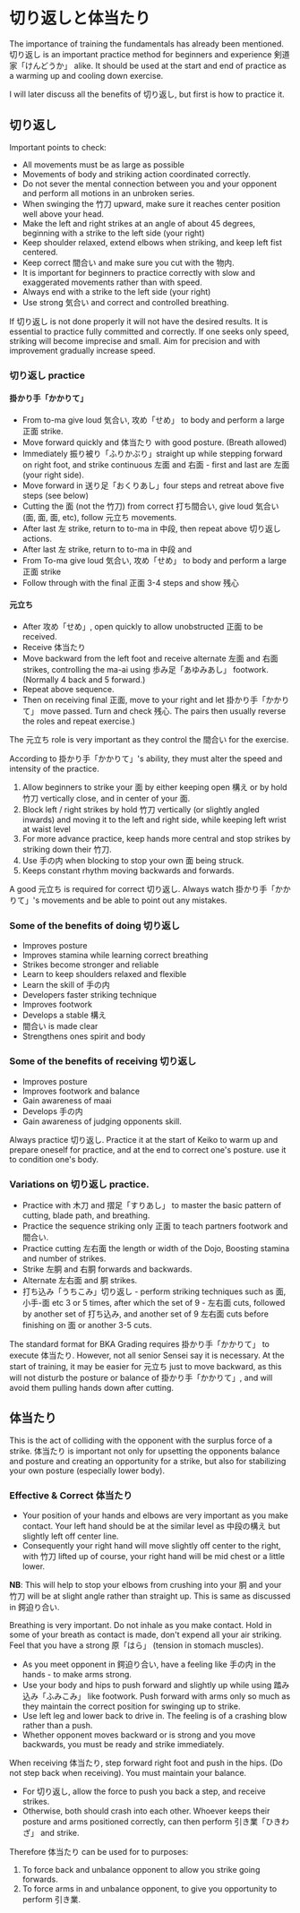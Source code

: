 # 切り返しと体当たり

The importance of training the fundamentals has already been mentioned. 切り返し is an important practice method for beginners and experience 剣道家「けんどうか」 alike. It should be used at the start and end of practice as a warming up and cooling down exercise.

I will later discuss all the benefits of 切り返し, but first is how to practice it.

## 切り返し

Important points to check:

* All movements must be as large as possible
* Movements of body and striking action coordinated correctly.
* Do not sever the mental connection between you and your opponent and perform all motions in an unbroken series.
* When swinging the 竹刀 upward, make sure it reaches center position well above your head.
* Make the left and right strikes at an angle of about 45 degrees, beginning with a strike to the left side \(your right\)
* Keep shoulder relaxed, extend elbows when striking, and keep left fist centered.
* Keep correct 間合い and make sure you cut with the 物内.
* It is important for beginners to practice correctly with slow and exaggerated movements rather than with speed.
* Always end with a strike to the left side \(your right\)
* Use strong 気合い and correct and controlled breathing.

If 切り返し is not done properly it will not have the desired results. It is essential to practice fully committed and correctly. If one seeks only speed, striking will become imprecise and small. Aim for precision and with improvement gradually increase speed.

### 切り返し practice

#### 掛かり手「かかりて」

* From to-ma give loud 気合い, 攻め「せめ」 to body and perform a large 正面 strike.
* Move forward quickly and 体当たり with good posture. \(Breath allowed\)
* Immediately 振り被り「ふりかぶり」straight up while stepping forward on right foot, and strike continuous 左面 and 右面 - first and last are 左面 \(your right side\).
* Move forward in 送り足「おくりあし」four steps and retreat above five steps \(see below\)
* Cutting the 面 \(not the 竹刀) from correct 打ち間合い, give loud 気合い \(面, 面, 面, etc\), follow 元立ち movements.
* After last 左 strike, return to to-ma in 中段, then repeat above 切り返し actions.
* After last 左 strike, return to to-ma in 中段 and
* From To-ma give loud 気合い, 攻め「せめ」 to body and perform a large 正面 strike
* Follow through with the final 正面 3-4 steps and show 残心

#### 元立ち

* After 攻め「せめ」, open quickly to allow unobstructed 正面 to be received.
* Receive 体当たり
* Move backward from the left foot and receive alternate 左面 and 右面 strikes, controlling the ma-ai using 歩み足「あゆみあし」 footwork. \(Normally 4 back and 5 forward.\)
* Repeat above sequence.
* Then on receiving final 正面, move to your right and let 掛かり手「かかりて」 move passed. Turn and check 残心. The pairs then usually reverse the roles and repeat exercise.\)

The 元立ち role is very important as they control the 間合い for the exercise.

According to 掛かり手「かかりて」's ability, they must alter the speed and intensity of the practice.

1. Allow beginners to strike your 面 by either keeping open 構え or by hold 竹刀 vertically close, and in center of your 面.
2. Block left / right strikes by hold 竹刀 vertically \(or slightly angled inwards\) and moving it to the left and right side, while keeping left wrist at waist level
3. For more advance practice, keep hands more central and stop strikes by striking down their 竹刀.
4. Use 手の内 when blocking to stop your own 面 being struck.
5. Keeps constant rhythm moving backwards and forwards.

A good 元立ち is required for correct 切り返し. Always watch 掛かり手「かかりて」's movements and be able to point out any mistakes.

### Some of the benefits of doing 切り返し

* Improves posture
* Improves stamina while learning correct breathing
* Strikes become stronger and reliable
* Learn to keep shoulders relaxed and flexible
* Learn the skill of 手の内
* Developers faster striking technique
* Improves footwork
* Develops a stable 構え
* 間合い is made clear
* Strengthens ones spirit and body

### Some of the benefits of receiving 切り返し

* Improves posture
* Improves footwork and balance
* Gain awareness of maai
* Develops 手の内
* Gain awareness of judging opponents skill.

Always practice 切り返し. Practice it at the start of Keiko to warm up and prepare oneself for practice, and at the end to correct one's posture. use it to condition one's body.

### Variations on 切り返し practice.

* Practice with 木刀 and 摺足「すりあし」 to master the basic pattern of cutting, blade path, and breathing.
* Practice the sequence striking only 正面 to teach partners footwork and 間合い.
* Practice cutting 左右面 the length or width of the Dojo, Boosting stamina and number of strikes.
* Strike 左胴 and 右胴 forwards and backwards.
* Alternate 左右面 and 胴 strikes.
* 打ち込み「うちこみ」切り返し - perform striking techniques such as 面, 小手-面 etc 3 or 5 times, after which the set of 9 - 左右面 cuts, followed by another set of 打ち込み, and another set of 9 左右面 cuts before finishing on 面 or another 3-5 cuts.

The standard format for BKA Grading requires 掛かり手「かかりて」 to execute 体当たり. However, not all senior Sensei say it is necessary. At the start of training, it may be easier for 元立ち just to move backward, as this will not disturb the posture or balance of 掛かり手「かかりて」, and will avoid them pulling hands down after cutting.

## 体当たり

This is the act of colliding with the opponent with the surplus force of a strike. 体当たり is important not only for upsetting the opponents balance and posture and creating an opportunity for a strike, but also for stabilizing your own posture \(especially lower body\).

### Effective & Correct 体当たり

* Your position of your hands and elbows are very important as you make contact. Your left hand should be at the similar level as 中段の構え but slightly left off center line.
* Consequently your right hand will move slightly off center to the right, with 竹刀 lifted up of course, your right hand will be mid chest or a little lower.

**NB**: This will help to stop your elbows from crushing into your 胴 and your 竹刀 will be at slight angle rather than straight up. This is same as discussed in 鍔迫り合い.

Breathing is very important. Do not inhale as you make contact. Hold in some of your breath as contact is made, don't expend all your air striking. Feel that you have a strong 原「はら」 \(tension in stomach muscles\).

* As you meet opponent in 鍔迫り合い, have a feeling like 手の内 in the hands - to make arms strong.
* Use your body and hips to push forward and slightly up while using 踏み込み「ふみこみ」 like footwork. Push forward with arms only so much as they maintain the correct position for swinging up to strike.
* Use left leg and lower back to drive in. The feeling is of a crashing blow rather than a push.
* Whether opponent moves backward or is strong and you move backwards, you must be ready and strike immediately.

When receiving 体当たり, step forward right foot and push in the hips. \(Do not step back when receiving\). You must maintain your balance.

* For 切り返し, allow the force to push you back a step, and receive strikes.
* Otherwise, both should crash into each other. Whoever keeps their posture and arms positioned correctly, can then perform 引き業「ひきわざ」 and strike.

Therefore 体当たり can be used for to purposes:

1. To force back and unbalance opponent to allow you strike going forwards.
2. To force arms in and unbalance opponent, to give you opportunity to perform 引き業.

